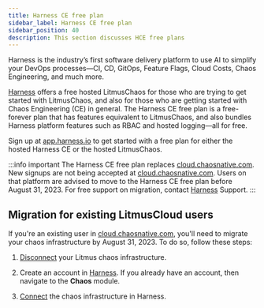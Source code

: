 ```yaml
---
title: Harness CE free plan
sidebar_label: Harness CE free plan
sidebar_position: 40
description: This section discusses HCE free plans
---
```


Harness is the industry’s first software delivery platform to use AI to simplify your DevOps processes—CI, CD, GitOps, Feature Flags, Cloud Costs, Chaos Engineering, and much more. 

[Harness](https://harness.io) offers a free hosted LitmusChaos for those who are trying to get started with LitmusChaos, and also for those who are getting started with Chaos Engineering (CE) in general. The Harness CE free plan is a free-forever plan that has features equivalent to LitmusChaos, and also bundles Harness platform features such as RBAC and hosted logging—all for free.

Sign up at [app.harness.io](https://app.harness.io) to get started with a free plan for either the hosted Harness CE or the hosted LitmusChaos. 

:::info important
The Harness CE free plan replaces [cloud.chaosnative.com](https://cloud.chaosnative.com/signin). New signups are not being accepted at [cloud.chaosnative.com](https://cloud.chaosnative.com/signin). Users on that platform are advised to move to the Harness CE free plan before August 31, 2023. For free support on migration, contact [Harness](https://harness.io) Support.
:::


## Migration for existing LitmusCloud users

If you're an existing user in [cloud.chaosnative.com](https://cloud.chaosnative.com/signin), you'll need to migrate your chaos infrastructure by August 31, 2023. To do so, follow these steps:

1. [Disconnect](https://docs.litmuschaos.io/docs/user-guides/uninstall-litmus) your Litmus chaos infrastructure.

1. Create an account in [Harness](https://app.harness.io/). If you already have an account, then navigate to the **Chaos** module.

1. [Connect](/docs/chaos-engineering/chaos-faults/prerequisites/chaos-infrastructure/connect-chaos-infrastructures.md) the chaos infrastructure in Harness.


